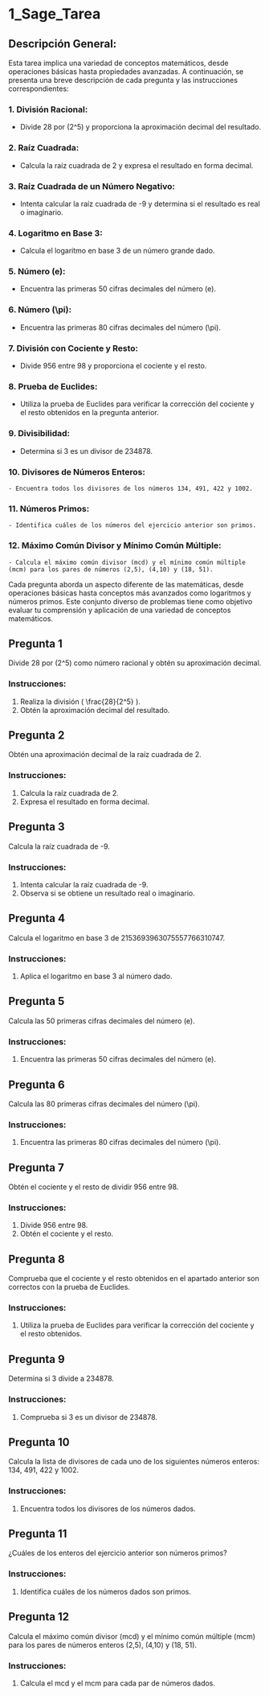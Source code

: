 # 1_Sage_Tarea

## Descripción General:

Esta tarea implica una variedad de conceptos matemáticos, desde operaciones básicas hasta propiedades avanzadas. A continuación, se presenta una breve descripción de cada pregunta y las instrucciones correspondientes:

### 1. División Racional:
   - Divide 28 por \(2^5\) y proporciona la aproximación decimal del resultado.

### 2. Raíz Cuadrada:
   - Calcula la raíz cuadrada de 2 y expresa el resultado en forma decimal.

### 3. Raíz Cuadrada de un Número Negativo:
   - Intenta calcular la raíz cuadrada de -9 y determina si el resultado es real o imaginario.

### 4. Logaritmo en Base 3:
   - Calcula el logaritmo en base 3 de un número grande dado.

### 5. Número \(e\):
   - Encuentra las primeras 50 cifras decimales del número \(e\).

### 6. Número \(\pi\):
   - Encuentra las primeras 80 cifras decimales del número \(\pi\).

### 7. División con Cociente y Resto:
   - Divide 956 entre 98 y proporciona el cociente y el resto.

### 8. Prueba de Euclides:
   - Utiliza la prueba de Euclides para verificar la corrección del cociente y el resto obtenidos en la pregunta anterior.

### 9. Divisibilidad:
   - Determina si 3 es un divisor de 234878.

### 10. Divisores de Números Enteros:
    - Encuentra todos los divisores de los números 134, 491, 422 y 1002.

### 11. Números Primos:
    - Identifica cuáles de los números del ejercicio anterior son primos.

### 12. Máximo Común Divisor y Mínimo Común Múltiple:
    - Calcula el máximo común divisor (mcd) y el mínimo común múltiple (mcm) para los pares de números (2,5), (4,10) y (18, 51).

Cada pregunta aborda un aspecto diferente de las matemáticas, desde operaciones básicas hasta conceptos más avanzados como logaritmos y números primos. Este conjunto diverso de problemas tiene como objetivo evaluar tu comprensión y aplicación de una variedad de conceptos matemáticos.


## Pregunta 1
Divide 28 por \(2^5\) como número racional y obtén su aproximación decimal.

### Instrucciones:
1. Realiza la división \( \frac{28}{2^5} \).
2. Obtén la aproximación decimal del resultado.

## Pregunta 2
Obtén una aproximación decimal de la raíz cuadrada de 2.

### Instrucciones:
1. Calcula la raíz cuadrada de 2.
2. Expresa el resultado en forma decimal.

## Pregunta 3
Calcula la raíz cuadrada de -9.

### Instrucciones:
1. Intenta calcular la raíz cuadrada de -9.
2. Observa si se obtiene un resultado real o imaginario.

## Pregunta 4
Calcula el logaritmo en base 3 de 2153693963075557766310747.

### Instrucciones:
1. Aplica el logaritmo en base 3 al número dado.

## Pregunta 5
Calcula las 50 primeras cifras decimales del número \(e\).

### Instrucciones:
1. Encuentra las primeras 50 cifras decimales del número \(e\).

## Pregunta 6
Calcula las 80 primeras cifras decimales del número \(\pi\).

### Instrucciones:
1. Encuentra las primeras 80 cifras decimales del número \(\pi\).

## Pregunta 7
Obtén el cociente y el resto de dividir 956 entre 98.

### Instrucciones:
1. Divide 956 entre 98.
2. Obtén el cociente y el resto.

## Pregunta 8
Comprueba que el cociente y el resto obtenidos en el apartado anterior son correctos con la prueba de Euclides.

### Instrucciones:
1. Utiliza la prueba de Euclides para verificar la corrección del cociente y el resto obtenidos.

## Pregunta 9
Determina si 3 divide a 234878.

### Instrucciones:
1. Comprueba si 3 es un divisor de 234878.

## Pregunta 10
Calcula la lista de divisores de cada uno de los siguientes números enteros: 134, 491, 422 y 1002.

### Instrucciones:
1. Encuentra todos los divisores de los números dados.

## Pregunta 11
¿Cuáles de los enteros del ejercicio anterior son números primos?

### Instrucciones:
1. Identifica cuáles de los números dados son primos.

## Pregunta 12
Calcula el máximo común divisor (mcd) y el mínimo común múltiple (mcm) para los pares de números enteros (2,5), (4,10) y (18, 51).

### Instrucciones:
1. Calcula el mcd y el mcm para cada par de números dados.
